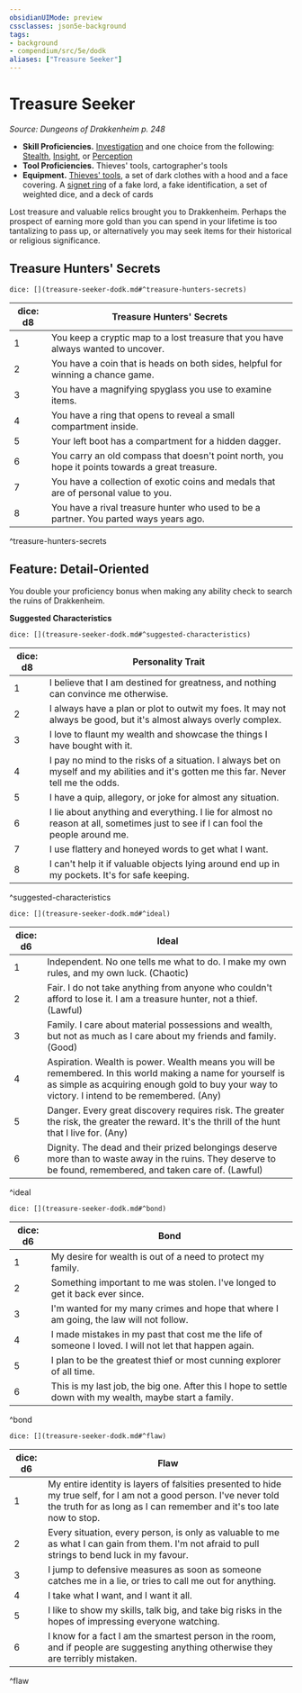 ```yaml
---
obsidianUIMode: preview
cssclasses: json5e-background
tags:
- background
- compendium/src/5e/dodk
aliases: ["Treasure Seeker"]
---
```

# Treasure Seeker
*Source: Dungeons of Drakkenheim p. 248*  

- **Skill Proficiencies.** [Investigation](Mechanics/Rules/skills.md#Investigation) and one choice from the following: [Stealth](Mechanics/Rules/skills.md#Stealth), [Insight](Mechanics/Rules/skills.md#Insight), or [Perception](Mechanics/Rules/skills.md#Perception)  
- **Tool Proficiencies.** Thieves' tools, cartographer's tools  
- **Equipment.** [Thieves' tools](Mechanics/items/thieves-tools.md), a set of dark clothes with a hood and a face covering. A [signet ring](Mechanics/items/signet-ring.md) of a fake lord, a fake identification, a set of weighted dice, and a deck of cards  

Lost treasure and valuable relics brought you to Drakkenheim. Perhaps the prospect of earning more gold than you can spend in your lifetime is too tantalizing to pass up, or alternatively you may seek items for their historical or religious significance.

## Treasure Hunters' Secrets

`dice: [](treasure-seeker-dodk.md#^treasure-hunters-secrets)`

| dice: d8 | Treasure Hunters' Secrets |
|----------|---------------------------|
| 1 | You keep a cryptic map to a lost treasure that you have always wanted to uncover. |
| 2 | You have a coin that is heads on both sides, helpful for winning a chance game. |
| 3 | You have a magnifying spyglass you use to examine items. |
| 4 | You have a ring that opens to reveal a small compartment inside. |
| 5 | Your left boot has a compartment for a hidden dagger. |
| 6 | You carry an old compass that doesn't point north, you hope it points towards a great treasure. |
| 7 | You have a collection of exotic coins and medals that are of personal value to you. |
| 8 | You have a rival treasure hunter who used to be a partner. You parted ways years ago. |
^treasure-hunters-secrets

## Feature: Detail-Oriented

You double your proficiency bonus when making any ability check to search the ruins of Drakkenheim.

**Suggested Characteristics**

`dice: [](treasure-seeker-dodk.md#^suggested-characteristics)`

| dice: d8 | Personality Trait |
|----------|-------------------|
| 1 | I believe that I am destined for greatness, and nothing can convince me otherwise. |
| 2 | I always have a plan or plot to outwit my foes. It may not always be good, but it's almost always overly complex. |
| 3 | I love to flaunt my wealth and showcase the things I have bought with it. |
| 4 | I pay no mind to the risks of a situation. I always bet on myself and my abilities and it's gotten me this far. Never tell me the odds. |
| 5 | I have a quip, allegory, or joke for almost any situation. |
| 6 | I lie about anything and everything. I lie for almost no reason at all, sometimes just to see if I can fool the people around me. |
| 7 | I use flattery and honeyed words to get what I want. |
| 8 | I can't help it if valuable objects lying around end up in my pockets. It's for safe keeping. |
^suggested-characteristics

`dice: [](treasure-seeker-dodk.md#^ideal)`

| dice: d6 | Ideal |
|----------|-------|
| 1 | Independent. No one tells me what to do. I make my own rules, and my own luck. (Chaotic) |
| 2 | Fair. I do not take anything from anyone who couldn't afford to lose it. I am a treasure hunter, not a thief. (Lawful) |
| 3 | Family. I care about material possessions and wealth, but not as much as I care about my friends and family. (Good) |
| 4 | Aspiration. Wealth is power. Wealth means you will be remembered. In this world making a name for yourself is as simple as acquiring enough gold to buy your way to victory. I intend to be remembered. (Any) |
| 5 | Danger. Every great discovery requires risk. The greater the risk, the greater the reward. It's the thrill of the hunt that I live for. (Any) |
| 6 | Dignity. The dead and their prized belongings deserve more than to waste away in the ruins. They deserve to be found, remembered, and taken care of. (Lawful) |
^ideal

`dice: [](treasure-seeker-dodk.md#^bond)`

| dice: d6 | Bond |
|----------|------|
| 1 | My desire for wealth is out of a need to protect my family. |
| 2 | Something important to me was stolen. I've longed to get it back ever since. |
| 3 | I'm wanted for my many crimes and hope that where I am going, the law will not follow. |
| 4 | I made mistakes in my past that cost me the life of someone I loved. I will not let that happen again. |
| 5 | I plan to be the greatest thief or most cunning explorer of all time. |
| 6 | This is my last job, the big one. After this I hope to settle down with my wealth, maybe start a family. |
^bond

`dice: [](treasure-seeker-dodk.md#^flaw)`

| dice: d6 | Flaw |
|----------|------|
| 1 | My entire identity is layers of falsities presented to hide my true self, for I am not a good person. I've never told the truth for as long as I can remember and it's too late now to stop. |
| 2 | Every situation, every person, is only as valuable to me as what I can gain from them. I'm not afraid to pull strings to bend luck in my favour. |
| 3 | I jump to defensive measures as soon as someone catches me in a lie, or tries to call me out for anything. |
| 4 | I take what I want, and I want it all. |
| 5 | I like to show my skills, talk big, and take big risks in the hopes of impressing everyone watching. |
| 6 | I know for a fact I am the smartest person in the room, and if people are suggesting anything otherwise they are terribly mistaken. |
^flaw